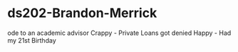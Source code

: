 # ds202-Brandon-Merrick
ode to an academic advisor
Crappy - Private Loans got denied
Happy - Had my 21st Birthday
